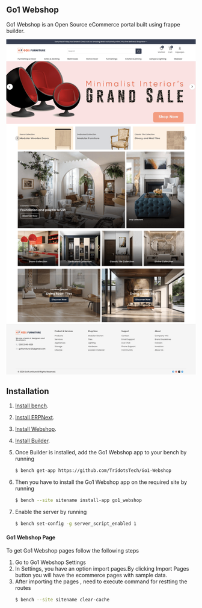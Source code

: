 ## Go1 Webshop

Go1 Webshop is an Open Source eCommerce portal built using frappe builder.

![Go1 Webshop](go1_webshop.png)

## Installation
1. [Install bench](https://github.com/frappe/bench).
2. [Install ERPNext](https://github.com/frappe/bench#installation).
3. [Install Webshop](https://github.com/frappe/webshop#installation).
4. [Install Builder](https://github.com/frappe/builder#installation).
5. Once Builder is installed, add the Go1 Webshop app to your bench by running

    ```sh
    $ bench get-app https://github.com/TridotsTech/Go1-Webshop
    ```
6. Then you have to install the Go1 Webshop app on the required site by running
    ```sh
    $ bench --site sitename install-app go1_webshop
    ```
7. Enable the server by running
    
     ```sh
    $ bench set-config -g server_script_enabled 1
    ```

#### Go1 Webshop Page

To get Go1 Webshop pages follow the following steps

1. Go to Go1 Webshop Settings
2. In Settings, you have an option import pages.By clicking Import Pages button you will have the ecommerce pages with sample data.
3. After importing the pages , need to execute command for restting the routes
     ```sh
    $ bench --site sitename clear-cache
    ```